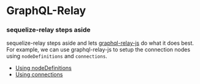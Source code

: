 # GraphQL-Relay

### sequelize-relay steps aside

sequelize-relay steps aside and lets [graphql-relay-js]() do what it does best.  For example, we can use graphql-relay-js to setup the connection nodes using `nodeDefinitions` and `connections`.

- [Using nodeDefinitions](using_nodedefinitions.md)
- [Using connections](using_connections.md)